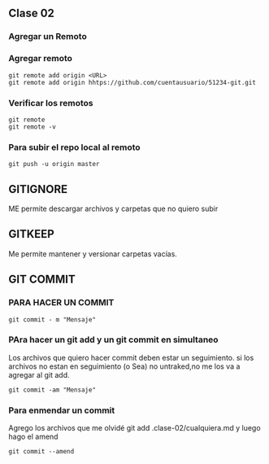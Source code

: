## Clase 02

### Agregar un Remoto

### Agregar remoto

    git remote add origin <URL>
    git remote add origin hhtps://github.com/cuentausuario/51234-git.git

### Verificar los remotos

    git remote
    git remote -v

### Para subir el repo local al remoto

    git push -u origin master

## GITIGNORE
ME permite descargar archivos y carpetas que no quiero subir

## GITKEEP
Me permite mantener y versionar carpetas vacías.

## GIT COMMIT

### PARA HACER UN COMMIT

    git commit - m "Mensaje"

### PAra hacer un git add y un git commit en simultaneo
Los archivos que quiero hacer commit deben estar un seguimiento. si los archivos no estan en seguimiento (o Sea) no untraked,no me los va a agregar al git add.

    git commit -am "Mensaje"


### Para enmendar un commit 
Agrego los archivos que me olvidé
    git add .clase-02/cualquiera.md
y luego hago el amend

    git commit --amend





